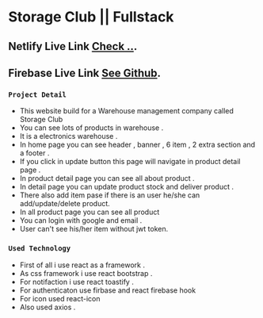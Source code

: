 # Storage Club || Fullstack

## Netlify Live Link [Check ..](https://e-ware-house-production.netlify.app/).

## Firebase Live Link [See Github](https://storage-club.web.app).














### `Project Detail`

* This website build for a Warehouse management company called Storage Club
* You can see lots of products in warehouse .
* It is a electronics warehouse .
* In home page you can see header , banner , 6 item , 2 extra section and a footer .
* If you click in update button this page will navigate in product detail page .
* In product detail page you can see all about product .
* In detail page you can update product stock and deliver product .
* There also add item pase if there is an user he/she can add/update/delete product.
* In all product page you can see all product 
* You can login with google and email .
* User can't see his/her item without jwt token.

### `Used Technology`

* First of all i use react as a framework .
* As css framework i use react bootstrap .
* For notifaction i use react toastify .
* For authenticaton use firbase and react firebase hook
* For icon used react-icon
* Also used axios .


